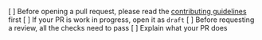 [ ] Before opening a pull request, please read the [contributing guidelines](https://github.com/rvegajr/runtz-uikit/blob/master/CONTRIBUTING.md) first
[ ] If your PR is work in progress, open it as `draft`
[ ] Before requesting a review, all the checks need to pass
[ ] Explain what your PR does
